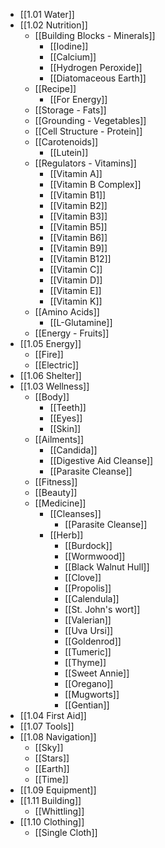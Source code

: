 - [[1.01 Water]]
- [[1.02 Nutrition]]
  - [[Building Blocks - Minerals]]
    - [[Iodine]]
    - [[Calcium]]
    - [[Hydrogen Peroxide]]
    - [[Diatomaceous Earth]]
  - [[Recipe]]
    - [[For Energy]]
  - [[Storage - Fats]]
  - [[Grounding - Vegetables]]
  - [[Cell Structure - Protein]]
  - [[Carotenoids]]
    - [[Lutein]]
  - [[Regulators - Vitamins]]
    - [[Vitamin A]]
    - [[Vitamin B Complex]]
    - [[Vitamin B1]]
    - [[Vitamin B2]]
    - [[Vitamin B3]]
    - [[Vitamin B5]]
    - [[Vitamin B6]]
    - [[Vitamin B9]]
    - [[Vitamin B12]]
    - [[Vitamin C]]
    - [[Vitamin D]]
    - [[Vitamin E]]
    - [[Vitamin K]]
  - [[Amino Acids]]
    - [[L-Glutamine]]
  - [[Energy - Fruits]]
- [[1.05 Energy]]
  - [[Fire]]
  - [[Electric]]
- [[1.06 Shelter]]
- [[1.03 Wellness]]
  - [[Body]]
    - [[Teeth]]
    - [[Eyes]]
    - [[Skin]]
  - [[Ailments]]
    - [[Candida]]
    - [[Digestive Aid Cleanse]]
    - [[Parasite Cleanse]]
  - [[Fitness]]
  - [[Beauty]]
  - [[Medicine]]
    - [[Cleanses]]
      - [[Parasite Cleanse]]
    - [[Herb]]
      - [[Burdock]]
      - [[Wormwood]]
      - [[Black Walnut Hull]]
      - [[Clove]]
      - [[Propolis]]
      - [[Calendula]]
      - [[St. John's wort]]
      - [[Valerian]]
      - [[Uva Ursi]]
      - [[Goldenrod]]
      - [[Tumeric]]
      - [[Thyme]]
      - [[Sweet Annie]]
      - [[Oregano]]
      - [[Mugworts]]
      - [[Gentian]]
- [[1.04 First Aid]]
- [[1.07 Tools]]
- [[1.08 Navigation]]
  - [[Sky]]
  - [[Stars]]
  - [[Earth]]
  - [[Time]]
- [[1.09 Equipment]]
- [[1.11 Building]]
  - [[Whittling]]
- [[1.10 Clothing]]
  - [[Single Cloth]]
